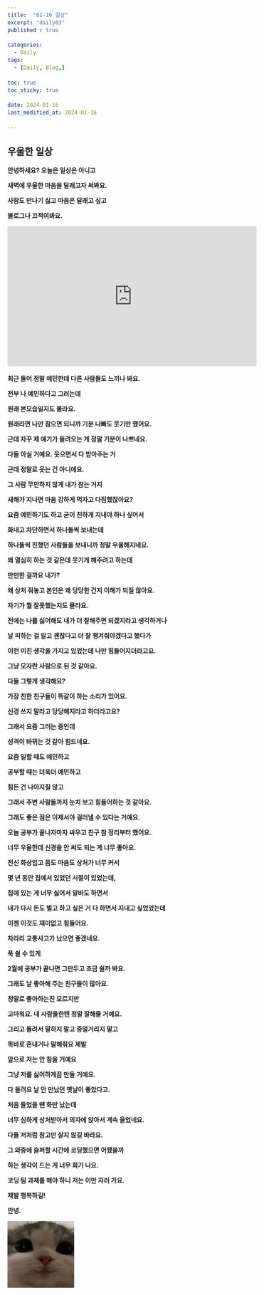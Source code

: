 ```yaml
---
title:  "01-16 일상" 
excerpt: "daily03"
published : true

categories:
  - Daily
tags:
  - [Daily, Blog,]

toc: true
toc_sticky: true
 
date: 2024-01-16
last_modified_at: 2024-01-16

---
```

## 우울한 일상

**안녕하세요? 오늘은 일상은 아니고**

**새벽에 우울한 마음을 달래고자 써봐요.**

**사람도 만나기 싫고 마음은 달래고 싶고**

**블로그나 끄적여봐요.**
<iframe width="560" height="315" src="https://www.youtube.com/embed/Uce9E1Xa4qE" frameborder="0" allowfullscreen></iframe>

**최근 들어 정말 예민한데 다른 사람들도 느끼나 봐요.**

**전부 나 예민하다고 그러는데**

**원래 본모습일지도 몰라요.**

**원래라면 나만 참으면 되니까 기분 나빠도 웃기만 했어요.**

**근데 자꾸 제 얘기가 들려오는 게 정말 기분이 나쁘네요.**

**다들 아실 거예요. 웃으면서 다 받아주는 거**

**근데 정말로 웃는 건 아니에요.**

**그 사람 무안하지 않게 내가 참는 거지**



**새해가 지나면 마음 강하게 먹자고 다짐했잖아요?**

**요즘 예민하기도 하고 굳이 친하게 지내야 하나 싶어서**

**화내고 차단하면서 하나둘씩 보내는데**

**하나둘씩 친했던 사람들을 보내니까 정말 우울해지네요.**

**왜 열심히 하는 것 같은데 웃기게 해주려고 하는데**

**만만한 걸까요 내가?**

**왜 상처 줘놓고 본인은 왜 당당한 건지 이해가 되질 않아요.**

**자기가 뭘 잘못했는지도 몰라요.**



**전에는 나를 싫어해도 내가 더 잘해주면 되겠지라고 생각하거나**

**날 피하는 걸 알고 괜찮다고 더 잘 챙겨줘야겠다고 했다가**

**이런 미친 생각을 가지고 있었는데 나만 힘들어지더라고요.**

**그냥 모자란 사람으로 된 것 같아요.**

**다들 그렇게 생각해요?**



**가장 친한 친구들이 똑같이 하는 소리가 있어요.**

**신경 쓰지 말라고 당당해지라고 하더라고요?**

**그래서 요즘 그러는 중인데**

**성격이 바뀌는 것 같아 힘드네요.**

**요즘 일할 때도 예민하고**

**공부할 때는 더욱더 예민하고**

**힘든 건 나아지질 않고**



**그래서 주변 사람들까지 눈치 보고 힘들어하는 것 같아요.**

**그래도 좋은 점은 이제서야 걸러낼 수 있다는 거예요.**

**오늘 공부가 끝나자마자 싸우고 친구 참 정리부터 했어요.**

**너무 우울한데 신경을 안 써도 되는 게 너무 좋아요.**



**전신 화상입고 몸도 마음도 상처가 너무 커서**

**몇 년 동안 집에서 있었던 시절이 있었는데,**

**집에 있는 게 너무 싫어서 알바도 하면서**

**내가 다시 돈도 벌고 하고 싶은 거 다 하면서 지내고 싶었었는데**

**이젠 이것도 재미없고 힘들어요.**

**차라리 교통사고가 났으면 좋겠네요.**

**푹 쉴 수 있게**



**2월에 공부가 끝나면 그만두고 조금 쉴까 봐요.**

**그래도 날 좋아해 주는 친구들이 많아요.**

**정말로 좋아하는진 모르지만**

**고마워요. 내 사람들한텐 정말 잘해줄 거예요.**

**그리고 돌려서 말하지 말고 중얼거리지 말고**

**똑바로 혼내거나 말해줘요 제발**



**앞으로 저는 안 참을 거예요**

**그냥 저를 싫어하게끔 만들 거예요.**

**다 들려요 날 안 만났던 옛날이 좋았다고.**

**처음 들었을 땐 화만 났는데**

**너무 심하게 상처받아서 의자에 앉아서 계속 울었네요.**

**다들 저처럼 참고만 살지 않길 바라요.**



**그 와중에 슬퍼할 시간에 코딩했으면 어땠을까**

**하는 생각이 드는 게 너무 화가 나요.**

**코딩 팀 과제를 해야 하니 저는 이만 자러 가요.**


**제발 행복하길!**

**안녕.**

<img src="/assets/images/cat_kakao.png" width="150" height="150">
